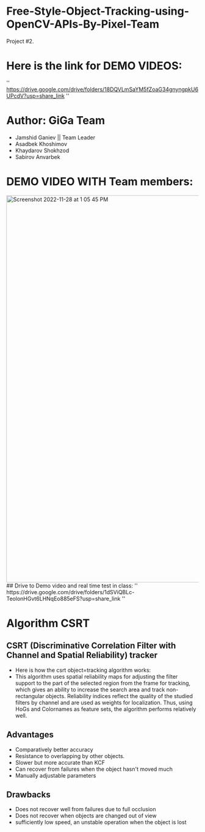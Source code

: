 # Free-Style-Object-Tracking-using-OpenCV-APIs-By-Pixel-Team
Project #2.
# Here is the link for DEMO VIDEOS:
''
https://drive.google.com/drive/folders/18DQVLmSaYM5fZoaG34gnyngpkU6UPcdV?usp=share_link
''
# Author: GiGa Team
- Jamshid Ganiev || Team Leader
- Asadbek Khoshimov
- Khaydarov Shokhzod
- Sabirov Anvarbek
# DEMO VIDEO WITH Team members:
<img width="1013" alt="Screenshot 2022-11-28 at 1 05 45 PM" src="https://user-images.githubusercontent.com/84252587/204192219-8f189f86-e675-4b84-b1fc-1de7bee3fd32.png">
## Drive to Demo video and real time test in class:
''
https://drive.google.com/drive/folders/1dSViQBLc-TeolonHGvt6LHNqEo885eFS?usp=share_link
''

# Algorithm CSRT
## CSRT (Discriminative Correlation Filter with Channel and Spatial Reliability) tracker
- Here is how the csrt object=tracking algorithm works:
- This algorithm uses spatial reliability maps for adjusting the filter support to the part of the selected region from the frame for tracking, which gives an ability to increase the search area and track non-rectangular objects. Reliability indices reflect the quality of the studied filters by channel and are used as weights for localization. Thus, using HoGs and Colornames as feature sets, the algorithm performs relatively well.

## Advantages
- Comparatively better accuracy
- Resistance to overlapping by other objects.
- Slower but more accurate than KCF
- Can recover from failures when the object hasn't moved much
- Manually adjustable parameters
## Drawbacks
- Does not recover well from failures due to full occlusion
- Does not recover when objects are changed out of view
- sufficiently low speed, an unstable operation when the object is lost

